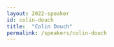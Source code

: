 ```yaml
---
layout: 2022-speaker
id: colin-douch
title:  "Colin Douch"
permalink: /speakers/colin-douch
---
```

